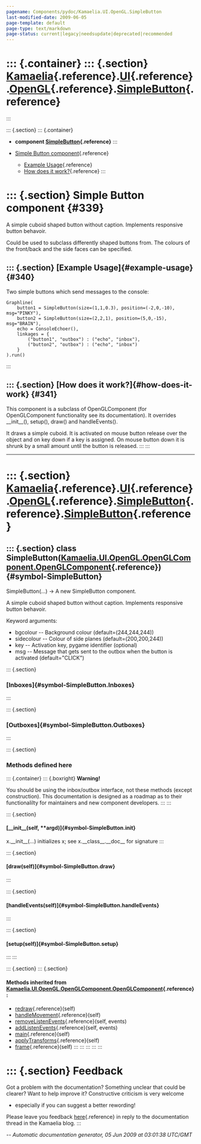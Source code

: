 ```yaml
---
pagename: Components/pydoc/Kamaelia.UI.OpenGL.SimpleButton
last-modified-date: 2009-06-05
page-template: default
page-type: text/markdown
page-status: current|legacy|needsupdate|deprecated|recommended
---
```

::: {.container}
::: {.section}
[Kamaelia](/Components/pydoc/Kamaelia.html){.reference}.[UI](/Components/pydoc/Kamaelia.UI.html){.reference}.[OpenGL](/Components/pydoc/Kamaelia.UI.OpenGL.html){.reference}.[SimpleButton](/Components/pydoc/Kamaelia.UI.OpenGL.SimpleButton.html){.reference}
===============================================================================================================================================================================================================================================================
:::

::: {.section}
::: {.container}
-   **component
    [SimpleButton](/Components/pydoc/Kamaelia.UI.OpenGL.SimpleButton.SimpleButton.html){.reference}**
:::

-   [Simple Button component](#339){.reference}
    -   [Example Usage](#340){.reference}
    -   [How does it work?](#341){.reference}
:::

::: {.section}
Simple Button component {#339}
=======================

A simple cuboid shaped button without caption. Implements responsive
button behavoir.

Could be used to subclass differently shaped buttons from. The colours
of the front/back and the side faces can be specified.

::: {.section}
[Example Usage]{#example-usage} {#340}
-------------------------------

Two simple buttons which send messages to the console:

``` {.literal-block}
Graphline(
    button1 = SimpleButton(size=(1,1,0.3), position=(-2,0,-10), msg="PINKY"),
    button2 = SimpleButton(size=(2,2,1), position=(5,0,-15), msg="BRAIN"),
    echo = ConsoleEchoer(),
    linkages = {
        ("button1", "outbox") : ("echo", "inbox"),
        ("button2", "outbox") : ("echo", "inbox")
    }
).run()
```
:::

::: {.section}
[How does it work?]{#how-does-it-work} {#341}
--------------------------------------

This component is a subclass of OpenGLComponent (for OpenGLComponent
functionality see its documentation). It overrides \_\_init\_\_(),
setup(), draw() and handleEvents().

It draws a simple cuboid. It is activated on mouse button release over
the object and on key down if a key is assigned. On mouse button down it
is shrunk by a small amount until the button is released.
:::
:::

------------------------------------------------------------------------

::: {.section}
[Kamaelia](/Components/pydoc/Kamaelia.html){.reference}.[UI](/Components/pydoc/Kamaelia.UI.html){.reference}.[OpenGL](/Components/pydoc/Kamaelia.UI.OpenGL.html){.reference}.[SimpleButton](/Components/pydoc/Kamaelia.UI.OpenGL.SimpleButton.html){.reference}.[SimpleButton](/Components/pydoc/Kamaelia.UI.OpenGL.SimpleButton.SimpleButton.html){.reference}
===============================================================================================================================================================================================================================================================================================================================================================

::: {.section}
class SimpleButton([Kamaelia.UI.OpenGL.OpenGLComponent.OpenGLComponent](/Components/pydoc/Kamaelia.UI.OpenGL.OpenGLComponent.OpenGLComponent.html){.reference}) {#symbol-SimpleButton}
---------------------------------------------------------------------------------------------------------------------------------------------------------------

SimpleButton(\...) -\> A new SimpleButton component.

A simple cuboid shaped button without caption. Implements responsive
button behavoir.

Keyword arguments:

-   bgcolour \-- Background colour (default=(244,244,244))
-   sidecolour \-- Colour of side planes (default=(200,200,244))
-   key \-- Activation key, pygame identifier (optional)
-   msg \-- Message that gets sent to the outbox when the button is
    activated (default=\"CLICK\")

::: {.section}
### [Inboxes]{#symbol-SimpleButton.Inboxes}
:::

::: {.section}
### [Outboxes]{#symbol-SimpleButton.Outboxes}
:::

::: {.section}
### Methods defined here

::: {.container}
::: {.boxright}
**Warning!**

You should be using the inbox/outbox interface, not these methods
(except construction). This documentation is designed as a roadmap as to
their functionalilty for maintainers and new component developers.
:::
:::

::: {.section}
#### [\_\_init\_\_(self, \*\*argd)]{#symbol-SimpleButton.__init__}

x.\_\_init\_\_(\...) initializes x; see x.\_\_class\_\_.\_\_doc\_\_ for
signature
:::

::: {.section}
#### [draw(self)]{#symbol-SimpleButton.draw}
:::

::: {.section}
#### [handleEvents(self)]{#symbol-SimpleButton.handleEvents}
:::

::: {.section}
#### [setup(self)]{#symbol-SimpleButton.setup}
:::
:::

::: {.section}
::: {.section}
#### Methods inherited from [Kamaelia.UI.OpenGL.OpenGLComponent.OpenGLComponent](/Components/pydoc/Kamaelia.UI.OpenGL.OpenGLComponent.OpenGLComponent.html){.reference} :

-   [redraw](/Components/pydoc/Kamaelia.UI.OpenGL.OpenGLComponent.html#symbol-OpenGLComponent.redraw){.reference}(self)
-   [handleMovement](/Components/pydoc/Kamaelia.UI.OpenGL.OpenGLComponent.html#symbol-OpenGLComponent.handleMovement){.reference}(self)
-   [removeListenEvents](/Components/pydoc/Kamaelia.UI.OpenGL.OpenGLComponent.html#symbol-OpenGLComponent.removeListenEvents){.reference}(self,
    events)
-   [addListenEvents](/Components/pydoc/Kamaelia.UI.OpenGL.OpenGLComponent.html#symbol-OpenGLComponent.addListenEvents){.reference}(self,
    events)
-   [main](/Components/pydoc/Kamaelia.UI.OpenGL.OpenGLComponent.html#symbol-OpenGLComponent.main){.reference}(self)
-   [applyTransforms](/Components/pydoc/Kamaelia.UI.OpenGL.OpenGLComponent.html#symbol-OpenGLComponent.applyTransforms){.reference}(self)
-   [frame](/Components/pydoc/Kamaelia.UI.OpenGL.OpenGLComponent.html#symbol-OpenGLComponent.frame){.reference}(self)
:::
:::
:::
:::
:::

::: {.section}
Feedback
========

Got a problem with the documentation? Something unclear that could be
clearer? Want to help improve it? Constructive criticism is very welcome
- especially if you can suggest a better rewording!

Please leave you feedback
[here](../../../cgi-bin/blog/blog.cgi?rm=viewpost&nodeid=1142023701){.reference}
in reply to the documentation thread in the Kamaelia blog.
:::

*\-- Automatic documentation generator, 05 Jun 2009 at 03:01:38 UTC/GMT*
